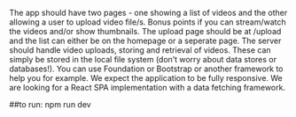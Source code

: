 The app should have two pages - one showing a list of videos and the other allowing a user to upload video file/s. Bonus points if you can stream/watch the videos and/or show thumbnails. The upload page should be at /upload and the list can either be on the homepage or a seperate page.
The server should handle video uploads, storing and retrieval of videos. These can simply be stored in the local file system (don’t worry about data stores or databases!).
You can use Foundation or Bootstrap or another framework to help you for example. We expect the application to be fully responsive.
We are looking for a React SPA implementation with a data fetching framework.

##to run: 
npm run dev

